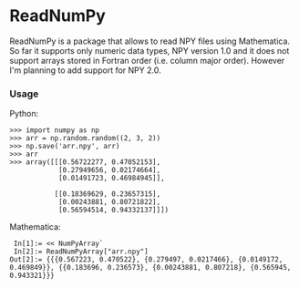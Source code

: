 # ReadNumPy

ReadNumPy is a package that allows to read NPY files using Mathematica.
So far it supports only numeric data types, NPY version 1.0 and it does not support arrays stored in Fortran order (i.e. column major order).
However I'm planning to add support for NPY 2.0.

### Usage

Python:

    >>> import numpy as np
    >>> arr = np.random.random((2, 3, 2))
    >>> np.save('arr.npy', arr)
    >>> arr
    >>> array([[[0.56722277, 0.47052153],
                [0.27949656, 0.02174664],
                [0.01491723, 0.46984945]],

               [[0.18369629, 0.23657315],
                [0.00243881, 0.80721822],
                [0.56594514, 0.94332137]]])

Mathematica:

     In[1]:= << NumPyArray`
     In[2]:= ReadNumPyArray["arr.npy"]
    Out[2]:= {{{0.567223, 0.470522}, {0.279497, 0.0217466}, {0.0149172, 0.469849}}, {{0.183696, 0.236573}, {0.00243881, 0.807218}, {0.565945, 0.943321}}}
